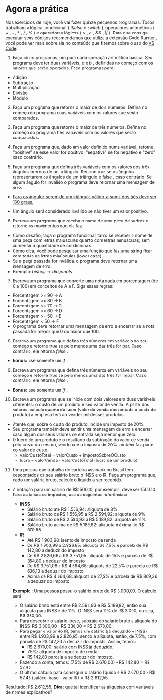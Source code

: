 # Agora a prática

Nos exercícios de hoje, você vai fazer quinze pequenos programas. Todos trabalham a lógica condicional ( *if/else* e *switch* ), operadores aritméticos ( *+* , *-* , * , */* , *%* ) e operadores lógicos ( *>* , *<* , *&&* , *||* ). Para que consiga executar seus códigos recomendamos que utilize a extensão Code Runner , você pode ver mais sobre ela no conteúdo que fizemos sobre o uso do [VS Code](https://app.betrybe.com/course/real-life-engineer/vscode).

1. Faça cinco programas, um para cada operação aritmética básica. Seu programa deve ter duas variáveis, *a* e *b* , definidas no começo com os valores que serão operados. Faça programas para:

- Adição
- Subtração
- Multiplicação
- Divisão
- Módulo

2. Faça um programa que retorne o maior de dois números. Defina no começo do programa duas variáveis com os valores que serão comparados.

3. Faça um programa que retorne o maior de três números. Defina no começo do programa três variáveis com os valores que serão comparados.

4. Faça um programa que, dado um valor definido numa variável, retorne "positive" se esse valor for positivo, "negative" se for negativo e "zero" caso contrário.

5. Faça um programa que defina três variáveis com os valores dos três ângulos internos de um triângulo. Retorne true se os ângulos representarem os ângulos de um triângulo e false , caso contrário. Se algum ângulo for inválido o programa deve retornar uma mensagem de erro.

- [Para os ângulos serem de um triângulo válido, a soma dos três deve ser 180 graus.](https://blogdoenem.com.br/triangulos-propriedades/)

- Um ângulo será considerado inválido se não tiver um valor positivo.

6. Escreva um programa que receba o nome de uma peça de xadrez e retorne os movimentos que ela faz.

- Como desafio, faça o programa funcionar tanto se receber o nome de uma peça com letras maiúsculas quanto com letras minúsculas, sem aumentar a quantidade de condicionais.
- Como dica, você pode pesquisar uma função que faz uma string ficar com todas as letras minúsculas (lower case) .
- Se a peça passada for inválida, o programa deve retornar uma mensagem de erro.
- Exemplo: *bishop* -> *diagonals*

7. Escreva um programa que converte uma nota dada em porcentagem (de 0 a 100) em conceitos de A a F. Siga essas regras:

- Porcentagem >= 90 -> A
- Porcentagem >= 80 -> B
- Porcentagem >= 70 -> C
- Porcentagem >= 60 -> D
- Porcentagem >= 50 -> E
- Porcentagem < 50 -> F
- O programa deve retornar uma mensagem de erro e encerrar se a nota passada for menor que 0 ou maior que 100.

8. Escreva um programa que defina três números em variáveis no seu começo e retorne *true* se pelo menos uma das três for par. Caso contrário, ele retorna *false* .

- **Bonus:** use somente um *if* .

9. Escreva um programa que defina três números em variáveis no seu começo e retorne *true* se pelo menos uma das três for ímpar. Caso contrário, ele retorna *false* .

- **Bonus:** use somente um *if* .

10. Escreva um programa que se inicie com dois valores em duas variáveis diferentes: o custo de um produto e seu valor de venda. A partir dos valores, calcule quanto de lucro (valor de venda descontado o custo do produto) a empresa terá ao vender mil desses produtos.

- Atente que, sobre o custo do produto, incide um imposto de 20%.
- Seu programa também deve emitir uma mensagem de erro e encerrar caso algum dos seus valores de entrada seja menor que zero.
- O lucro de um produto é o resultado da subtração do valor de venda pelo custo do mesmo, sendo que o imposto de 20% também faz parte do valor de custo.
  - valorCustoTotal = valorCusto + impostoSobreOCusto
  - lucro = valorVenda - valorCustoTotal (lucro de um produto)

11. Uma pessoa que trabalha de carteira assinada no Brasil tem descontados de seu salário bruto o INSS e o IR. Faça um programa que, dado um salário bruto, calcule o líquido a ser recebido.

- A notação para um salário de R$1500,10, por exemplo, deve ser 1500.10. Para as faixas de impostos, use as seguintes referências:
  - **INSS**
    - Salário bruto até R$ 1.556,94: alíquota de 8%
    - Salário bruto de R$ 1.556,95 a R$ 2.594,92: alíquota de 9%
    - Salário bruto de R$ 2.594,93 a R$ 5.189,82: alíquota de 11%
    - Salário bruto acima de R$ 5.189,82: alíquota máxima de R$ 570,88
  - **IR**
    - Até R$ 1.903,98: isento de imposto de renda
    - De R$ 1.903,99 a 2.826,65: alíquota de 7,5% e parcela de R$ 142,80 a deduzir do imposto
    - De R$ 2.826,66 a R$ 3.751,05: alíquota de 15% e parcela de R$ 354,80 a deduzir do imposto
    - De R$ 3.751,06 a R$ 4.664,68: alíquota de 22,5% e parcela de R$ 636,13 a deduzir do imposto
    - Acima de R$ 4.664,68: alíquota de 27,5% e parcela de R$ 869,36 a deduzir do imposto.

  **Exemplo** : Uma pessoa possui o salário bruto de R$ 3.000,00. O cálculo será:
  - O salário bruto está entre R$ 2.594,93 e R$ 5.189,82, então sua alíquota para INSS é de 11%. O INSS será 11% de R$ 3.000, ou seja, R$ 330,00.
  - Para descobrir o salário-base, subtraia do salário bruto a alíquota do INSS: R$ 3.000,00 - R$ 330,00 = R$ 2.670,00.
  - Para pegar o valor do IR, temos um salário (já deduzido o INSS) entre R$ 1.903,99 e 2.826,65, sendo a alíquota, então, de 7.5%, com parcela de R$ 142,80 a deduzir do imposto. Assim, temos:
    - R$ 2.670,00: salário com INSS já deduzido;
    - 7.5%: alíquota de imposto de renda;
    - R$ 142,80 parcela a se deduzir do imposto.
  - Fazendo a conta, temos: (7,5% de R$ 2.670,00) - R$ 142,80 = R$ 57,45
  - O último cálculo para conseguir o salário líquido é R$ 2.670,00 - R$ 57,45 (salário-base - valor IR) = R$ 2.612,55.

Resultado: R$ 2.612,55.
**Dica**: que tal identificar as alíquotas com variáveis de nomes explicativos?

